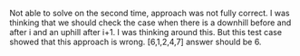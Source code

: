 Not able to solve on the second time, approach was not fully correct. I was thinking that we should check the case when there is a downhill before and after i and an uphill after i+1. I was thinking around this. But this test case showed that this approach is wrong. [6,1,2,4,7] answer should be 6.